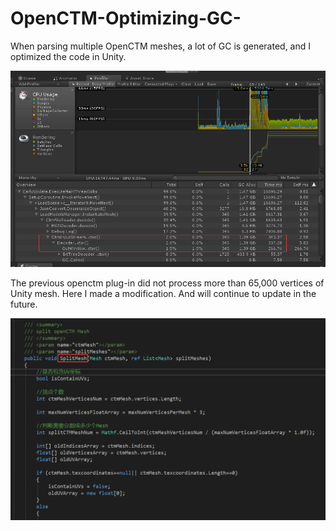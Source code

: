 # OpenCTM-Optimizing-GC-
When parsing multiple OpenCTM meshes, a lot of GC is generated, and I optimized the code in Unity.


![Create a lot of GC](https://github.com/BarryWangYang/OpenCTM-Optimizing-GC-/blob/master/1556502725907.png)


The previous openctm plug-in did not process more than 65,000 vertices of Unity mesh. Here I made a modification.
And will continue to update in the future.


![Split Mesh](https://github.com/BarryWangYang/OpenCTM-Optimizing-GC-/blob/master/QQ%E6%88%AA%E5%9B%BE20190706154546.png)
